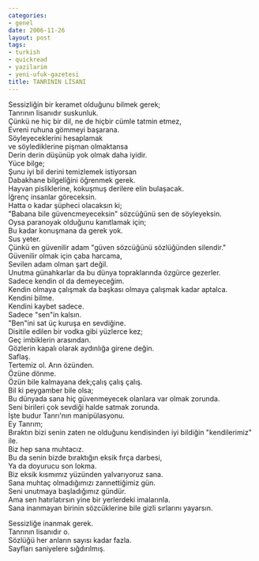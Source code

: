 ```yaml
---
categories:
- genel
date: 2006-11-26
layout: post
tags:
- turkish
- quickread
- yazilarim
- yeni-ufuk-gazetesi
title: TANRININ LİSANI
---
```


Sessizliğin bir keramet olduğunu bilmek gerek;  
Tanrının lisanıdır suskunluk.  
Çünkü ne hiç bir dil, ne de hiçbir cümle tatmin etmez,  
Evreni ruhuna gömmeyi başarana.  
Söyleyeceklerini hesaplamak  
ve söylediklerine pişman olmaktansa  
Derin derin düşünüp yok olmak daha iyidir.  
Yüce bilge;  
Şunu iyi bil derini temizlemek istiyorsan  
Dabakhane bilgeliğini öğrenmek gerek.  
Hayvan pisliklerine, kokuşmuş derilere elin bulaşacak.  
İğrenç insanlar göreceksin.  
Hatta o kadar şüpheci olacaksın ki;  
"Babana bile güvencmeyeceksin" sözcüğünü sen de söyleyeksin.  
Oysa paranoyak olduğunu kanıtlamak için;  
Bu kadar konuşmana da gerek yok.  
Sus yeter.  
Çünkü en güvenilir adam "güven sözcüğünü sözlüğünden silendir."  
Güvenilir olmak için çaba harcama,  
Sevilen adam olman şart değil.  
Unutma günahkarlar da bu dünya topraklarında özgürce gezerler.  
Sadece kendin ol da demeyeceğim.  
Kendin olmaya çalışmak da başkası olmaya çalışmak kadar aptalca.  
Kendini bilme.  
Kendini kaybet sadece.  
Sadece "sen"in kalsın.  
"Ben"ini sat üç kuruşa en sevdiğine.  
Disitile edilen bir vodka gibi yüzlerce kez;  
Geç imbiklerin arasından.  
Gözlerin kapalı olarak aydınlığa girene değin.  
Saflaş.  
Tertemiz ol. Arın özünden.  
Özüne dönme.  
Özün bile kalmayana dek;çalış çalış çalış.  
Bil ki peygamber bile olsa;  
Bu dünyada sana hiç güvenmeyecek olanlara var olmak zorunda.  
Seni birileri çok sevdiği halde satmak zorunda.  
İşte budur Tanrı'nın manipülasyonu.  
Ey Tanrım;  
Bıraktın bizi senin zaten ne olduğunu kendisinden iyi bildiğin "kendilerimiz" ile.  
Biz hep sana muhtacız.  
Bu da senin bizde bıraktığın eksik fırça darbesi,  
Ya da doyurucu son lokma.  
Biz eksik kısmımız yüzünden yalvarıyoruz sana.  
Sana muhtaç olmadığımızı zannettiğimiz gün.  
Seni unutmaya başladığımız gündür.  
Ama sen hatırlatırsın yine bir yerlerdeki imalarınla.  
Sana inanmayan birinin sözcüklerine bile gizli sırlarını yayarsın.  
  
Sessizliğe inanmak gerek.  
Tanrının lisanıdır o.  
Sözlüğü her anların sayısı kadar fazla.  
Sayfları saniyelere sığdırılmış.
